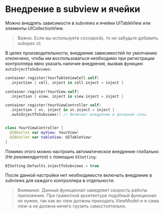 # Внедрение в subview и ячейки
Можно внедрять зависимости в subviews и ячейки UITableView или элементы UICollectionView. 

> Важно. Если вы используете cocoapods, то не забудьте добавить subspec `UI`

В целях производительности, внедрение зависимостей по умолчанию отключено, чтобы им воспользоваться необходимо при регистрации контроллера явно указать наличие внедрения, вызвав функцию `autoInjectToSubviews`:
```Swift
container.register(YourTableViewCell.self)
  .injection { cell, inject in cell.inject = inject }

container.register(YourView.self)
  .injection { view, inject in view.inject = inject }

container.register(YourViewController.self)
  .injection { vc, inject in vc.inject = inject }
  .autoInjectToSubviews() // Включает внедрение в дочерние view.


class YourViewController {
  @IBOutlet var myView: YourView!
  @IBOutlet var tableView: UITableView!
}
```

Помимо этого можно настроить автоматическое внедрение глобально (*Не рекомендуется*) с помощью `DISetting`:
```Swift
DISetting.Defaults.injectToSubviews = true
```
После данной настройки нет необходимости включать внедрение в subviews для каждого контроллера в отдельности.

> Внимание. Данный функционал замедляет скорость работы приложения.
> При грамотной архитектуре подобный функционал не нужен, так как во view должны приходить ViewModel-и и сама view-а не должна ничего грузить самостоятельно.

